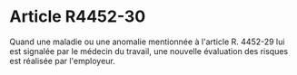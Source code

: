 # Article R4452-30

Quand une maladie ou une anomalie mentionnée à l'article R. 4452-29 lui est signalée par le médecin du travail, une nouvelle évaluation des risques est réalisée par l'employeur.